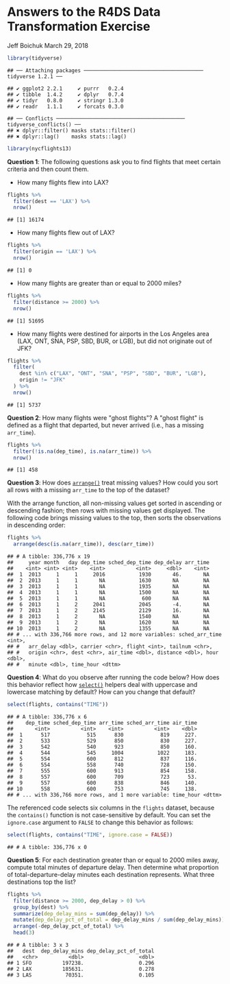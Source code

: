 Answers to the R4DS Data Transformation Exercise
================
Jeff Boichuk
March 29, 2018

``` r
library(tidyverse)
```

    ## ── Attaching packages ─────────────────────────────────────── tidyverse 1.2.1 ──

    ## ✔ ggplot2 2.2.1     ✔ purrr   0.2.4
    ## ✔ tibble  1.4.2     ✔ dplyr   0.7.4
    ## ✔ tidyr   0.8.0     ✔ stringr 1.3.0
    ## ✔ readr   1.1.1     ✔ forcats 0.3.0

    ## ── Conflicts ────────────────────────────────────────── tidyverse_conflicts() ──
    ## ✖ dplyr::filter() masks stats::filter()
    ## ✖ dplyr::lag()    masks stats::lag()

``` r
library(nycflights13)
```

**Question 1**: The following questions ask you to find flights that meet certain criteria and then count them.
- How many flights flew into LAX?

``` r
flights %>% 
  filter(dest == 'LAX') %>% 
  nrow()
```

    ## [1] 16174

-   How many flights flew out of LAX?

``` r
flights %>% 
  filter(origin == 'LAX') %>% 
  nrow()
```

    ## [1] 0

-   How many flights are greater than or equal to 2000 miles?

``` r
flights %>% 
  filter(distance >= 2000) %>% 
  nrow()
```

    ## [1] 51695

-   How many flights were destined for airports in the Los Angeles area (LAX, ONT, SNA, PSP, SBD, BUR, or LGB), but did not originate out of JFK?

``` r
flights %>% 
  filter(
    dest %in% c("LAX", "ONT", "SNA", "PSP", "SBD", "BUR", "LGB"), 
    origin != "JFK"
  ) %>% 
  nrow()
```

    ## [1] 5737

**Question 2**: How many flights were "ghost flights"? A "ghost flight" is defined as a flight that departed, but never arrived (i.e., has a missing `arr_time`).

``` r
flights %>% 
  filter(!is.na(dep_time), is.na(arr_time)) %>% 
  nrow()
```

    ## [1] 458

**Question 3**: How does [`arrange()`](http://r4ds.had.co.nz/transform.html#arrange-rows-with-arrange) treat missing values? How could you sort all rows with a missing `arr_time` to the top of the dataset?

With the arrange function, all non-missing values get sorted in ascending or descending fashion; then rows with missing values get displayed. The following code brings missing values to the top, then sorts the observations in descending order:

``` r
flights %>% 
  arrange(desc(is.na(arr_time)), desc(arr_time))
```

    ## # A tibble: 336,776 x 19
    ##     year month   day dep_time sched_dep_time dep_delay arr_time
    ##    <int> <int> <int>    <int>          <int>     <dbl>    <int>
    ##  1  2013     1     1     2016           1930       46.       NA
    ##  2  2013     1     1       NA           1630       NA        NA
    ##  3  2013     1     1       NA           1935       NA        NA
    ##  4  2013     1     1       NA           1500       NA        NA
    ##  5  2013     1     1       NA            600       NA        NA
    ##  6  2013     1     2     2041           2045       -4.       NA
    ##  7  2013     1     2     2145           2129       16.       NA
    ##  8  2013     1     2       NA           1540       NA        NA
    ##  9  2013     1     2       NA           1620       NA        NA
    ## 10  2013     1     2       NA           1355       NA        NA
    ## # ... with 336,766 more rows, and 12 more variables: sched_arr_time <int>,
    ## #   arr_delay <dbl>, carrier <chr>, flight <int>, tailnum <chr>,
    ## #   origin <chr>, dest <chr>, air_time <dbl>, distance <dbl>, hour <dbl>,
    ## #   minute <dbl>, time_hour <dttm>

**Question 4**: What do you observe after running the code below? How does this behavior reflect how [`select()`](http://r4ds.had.co.nz/transform.html#select-columns-with-select) helpers deal with uppercase and lowercase matching by default? How can you change that default?

``` r
select(flights, contains("TIME"))
```

    ## # A tibble: 336,776 x 6
    ##    dep_time sched_dep_time arr_time sched_arr_time air_time
    ##       <int>          <int>    <int>          <int>    <dbl>
    ##  1      517            515      830            819     227.
    ##  2      533            529      850            830     227.
    ##  3      542            540      923            850     160.
    ##  4      544            545     1004           1022     183.
    ##  5      554            600      812            837     116.
    ##  6      554            558      740            728     150.
    ##  7      555            600      913            854     158.
    ##  8      557            600      709            723      53.
    ##  9      557            600      838            846     140.
    ## 10      558            600      753            745     138.
    ## # ... with 336,766 more rows, and 1 more variable: time_hour <dttm>

The referenced code selects six columns in the `flights` dataset, because the `contains()` function is not case-sensitive by default. You can set the `ignore.case` argument to `FALSE` to change this behavior as follows:

``` r
select(flights, contains("TIME", ignore.case = FALSE))
```

    ## # A tibble: 336,776 x 0

**Question 5**: For each destination greater than or equal to 2000 miles away, compute total minutes of departure delay. Then determine what proportion of total-departure-delay minutes each destination represents. What three destinations top the list?

``` r
flights %>%
  filter(distance >= 2000, dep_delay > 0) %>%
  group_by(dest) %>%
  summarize(dep_delay_mins = sum(dep_delay)) %>%
  mutate(dep_delay_pct_of_total = dep_delay_mins / sum(dep_delay_mins)) %>%
  arrange(-dep_delay_pct_of_total) %>% 
  head(3)
```

    ## # A tibble: 3 x 3
    ##   dest  dep_delay_mins dep_delay_pct_of_total
    ##   <chr>          <dbl>                  <dbl>
    ## 1 SFO          197238.                  0.296
    ## 2 LAX          185631.                  0.278
    ## 3 LAS           70351.                  0.105

